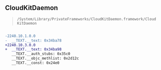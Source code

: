 ## CloudKitDaemon

> `/System/Library/PrivateFrameworks/CloudKitDaemon.framework/CloudKitDaemon`

```diff

-2240.10.1.0.0
-  __TEXT.__text: 0x34ba78
+2240.10.3.0.0
+  __TEXT.__text: 0x34ba98
   __TEXT.__auth_stubs: 0x35c0
   __TEXT.__objc_methlist: 0x2d12c
   __TEXT.__const: 0x24e0

```
